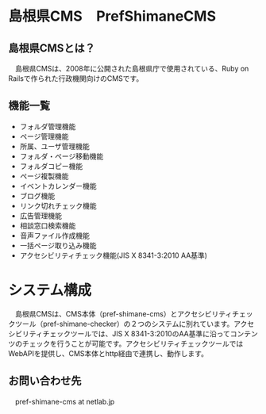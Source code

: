 # 島根県CMS　PrefShimaneCMS

## 島根県CMSとは？
　島根県CMSは、2008年に公開された島根県庁で使用されている、Ruby on Railsで作られた行政機関向けのCMSです。

## 機能一覧
* フォルダ管理機能
* ページ管理機能
* 所属、ユーザ管理機能
* フォルダ・ページ移動機能
* フォルダコピー機能
* ページ複製機能
* イベントカレンダー機能
* ブログ機能
* リンク切れチェック機能
* 広告管理機能
* 相談窓口検索機能
* 音声ファイル作成機能
* 一括ページ取り込み機能
* アクセシビリティチェック機能(JIS X 8341-3:2010 AA基準)

# システム構成
　島根県CMSは、CMS本体（pref-shimane-cms）とアクセシビリティチェックツール（pref-shimane-checker）の２つのシステムに別れています。アクセシビリティチェックツールでは、JIS X 8341-3:2010のAA基準に沿ってコンテンツのチェックを行うことが可能です。アクセシビリティチェックツールではWebAPIを提供し、CMS本体とhttp経由で連携し、動作します。

## お問い合わせ先
　pref-shimane-cms at netlab.jp